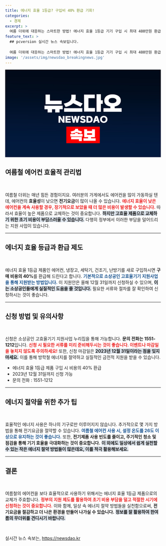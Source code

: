 ```yaml
---
title: 에너지 효율 1등급? 구입비 40% 환급 기회!
categories:
  - 경제
excerpt: >
  여름 더위에 대응하는 스마트한 방법! 에너지 효율 1등급 기기 구입 시 최대 480만원 환급 기회! 소상공인들을 위한 이 특별 지원은 절약과 환경을 동시에 지킬 수 있는 기회입니다. 놓치지 마세요!
feature_text: >
  ## pcversion 실시간 뉴스 속보입니다.

  여름 더위에 대응하는 스마트한 방법! 에너지 효율 1등급 기기 구입 시 최대 480만원 환급 기회! 소상공인들을 위한 이 특별 지원은 절약과 환경을 동시에 지킬 수 있는 기회입니다. 놓치지 마세요!
image: '/assets/img/newsdao_breakingnews.jpg'
---
```


<p><img src="/assets/img/newsdao_breakingnews.jpg" alt="pcversion 속보" /></p>

<h2 data-ke-size="size26">여름철 에어컨 효율적 관리법</h2>

<p data-ke-size="size16">&nbsp;</p>

<p>여름철 더위는 매년 힘든 경험이지요. 여러분의 가게에서도 에어컨을 많이 가동하실 텐데, 에어컨의 <b>효율성</b>이 낮으면 <b>전기요금</b>이 많이 나올 수 있습니다. <b><span style="color: #ee2323;">에너지 효율이 낮은 에어컨을 계속 사용할 경우, 장기적으로 보았을 때 더 많은 비용이 발생할 수 있습니다.</span></b> 따라서 효율이 높은 제품으로 교체하는 것이 중요합니다. <b><span style="background-color: #21538527;">하지만 고효율 제품으로 교체하기 위한 초기 비용이 부담스러울 수 있습니다.</span></b> 다행히 정부에서 이러한 부담을 덜어드리는 지원 사업이 있습니다. </p>

<hr>

<h2 data-ke-size="size26">에너지 효율 등급과 환급 제도</h2>

<p data-ke-size="size16">&nbsp;</p>

<p>에너지 효율 1등급 제품인 에어컨, 냉장고, 세탁기, 건조기, 난방기를 새로 구입하시면 <b>구매 비용의 40%</b>를 환급해 드린다고 합니다. <b><span style="color: #1a5490;">기본적으로 소상공인 고효율기기 지원사업을 통해 지원받는 방법입니다.</span></b> 이 지원안은 올해 12월 31일까지 신청하실 수 있으며, <b><span style="background-color: #21538527;">이는 소상공인들에게 실질적인 도움을 줄 것입니다.</span></b> 필요한 서류와 절차를 잘 확인하여 신청하시는 것이 좋습니다.</p>

<hr>

<h2 data-ke-size="size26">신청 방법 및 유의사항</h2>

<p data-ke-size="size16">&nbsp;</p>

<p>신청은 소상공인 고효율기기 지원사업 누리집을 통해 가능합니다. <b>문의 전화는 1551-1212</b>입니다. <b><span style="color: #ee2323;">신청 시 필요한 서류를 미리 준비해두시는 것이 좋습니다. 이벤트나 마감일을 놓치지 않도록 주의하세요!</span></b> 또한, 신청 마감일은 <b><span style="background-color: #21538527;">2023년 12월 31일이라는 점을 잊지 마세요.</span></b> 이를 통해 방학철 에너지를 절약하고 실질적인 금전적 지원을 받을 수 있습니다.</p>

<ul>
    <li>에너지 효율 1등급 제품 구입 시 비용의 40% 환급</li>
    <li>2023년 12월 31일까지 신청 가능</li>
    <li>문의 전화 : 1551-1212</li>
</ul>

<hr>

<h2 data-ke-size="size26">에너지 절약을 위한 추가 팁</h2>

<p data-ke-size="size16">&nbsp;</p>

<p>효율적인 에너지 사용은 하나의 기구로만 이루어지지 않습니다. 추가적으로 몇 가지 방법을 통해 전기요금을 절약할 수 있습니다. <b><span style="color: #1a5490;">여름철 에어컨 사용 시, 설정 온도를 26도 이상으로 유지하는 것이 좋습니다.</span></b> 또한, <b>전기제품 사용 빈도를 줄이고, 주기적인 청소 및 점검을 통해 기기 효율을 극대화하는 것이 중요합니다.</b> <b><span style="background-color: #21538527;">이 외에도 일상에서 쉽게 실천할 수 있는 작은 에너지 절약 방법들이 많은데요, 이를 적극 활용해보세요.</span></b></p>

<hr>

<h2 data-ke-size="size26">결론</h2>

<p data-ke-size="size16">&nbsp;</p>

<p>여름철의 에어컨을 보다 효율적으로 사용하기 위해서는 에너지 효율 1등급 제품으로의 교체가 주효합니다. <b><span style="color: #ee2323;">정부의 지원 제도를 활용하여 초기 비용 부담을 덜고 적절한 시기에 신청하는 것이 중요합니다.</span></b> 이와 함께, 일상 속 에너지 절약 방법들을 실천함으로써, <b>전기요금을 절감하고 더 나은 환경을 만들어 나가실 수 있습니다.</b> <b><span style="background-color: #21538527;">정보를 잘 활용하여 한여름의 무더위를 견디시기 바랍니다.</span></b> </p>

<p data-ke-size="size16">&nbsp;</p>
실시간 뉴스 속보는, <a href="https://newsdao.kr" rel="dofollow">https://newsdao.kr</a>


